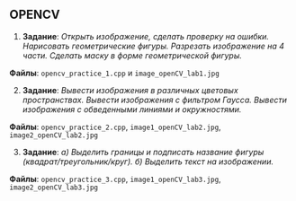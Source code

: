 ## OPENCV
1) **Задание**: *Открыть изображение, сделать проверку на ошибки. Нарисовать геометрические фигуры. Разрезать изображение на 4 части. Сделать маску в форме геометрической фигуры.*

**Файлы**: ```opencv_practice_1.cpp``` и ```image_openCV_lab1.jpg```

2) **Задание**: *Вывести изображения в различных цветовых пространствах. Вывести изображения с фильтром Гаусса. Вывести изображения с обведенными линиями и окружностями.*

**Файлы**: ```opencv_practice_2.cpp```, ```image1_openCV_lab2.jpg```, ```image2_openCV_lab2.jpg```

3) **Задание**: *а) Выделить границы и подписать название фигуры (квадрат/треугольник/круг).
б) Выделить текст на изображении.*

**Файлы**: ```opencv_practice_3.cpp```, ```image1_openCV_lab3.jpg```, ```image2_openCV_lab3.jpg```

